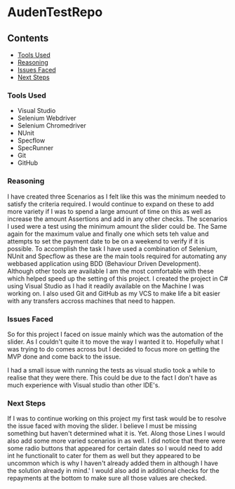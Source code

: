 # AudenTestRepo

## Contents
- [Tools Used](#Tools-Used)
- [Reasoning](#Reasoning)
- [Issues Faced](#Issues-Faced)
- [Next Steps](#Next-Steps)

### Tools Used

- Visual Studio
- Selenium Webdriver
- Selenium Chromedriver
- NUnit
- Specflow
- SpecRunner
- Git
- GitHub

### Reasoning

I have created three Scenarios as I felt like this was the minimum needed to satisfy the criteria required. I would continue to expand on these to add more variety if I was to spend a large amount of time on this as well as increase the amount Assertions and add in any other checks. The scenarios I used were a test using the minimum amount the slider could be. The Same again for the maximum value and finally one which sets teh value and attempts to set the payment date to be on a weekend to verify if it is possible.
To accomplish the task I have used a combination of Selenium, NUnit and Specflow as these are the main tools required for automating any webbased application using BDD (Behaviour Driven Development). Although other tools are available I am the most comfortable with these which helped speed up the setting of this project. I created the project in C# using Visual Studio as I had it readily available on the Machine I was working on. I also used Git and GitHub as my VCS to make life a bit easier with any transfers accross machines that need to happen.

### Issues Faced

So for this project I faced on issue mainly which was the automation of the slider. As I couldn't quite it to move the way I wanted it to. Hopefully what I was trying to do comes across but I decided to focus more on getting the MVP done and come back to the issue.

I had a small issue with running the tests as visual studio took a while to realise that they were there. This could be due to the fact I don't have as much experience with Visual studio than other IDE's.


### Next Steps

If I was to continue working on this project my first task would be to resolve the issue faced with moving the slider. I believe I must be missing something but haven't determined what it is. Yet. Along those Lines I would also add some more varied scenarios in as well. I did notice that there were some radio buttons that appeared for certain dates so I would need to add int he functionalit to cater for them as well but they appeared to be uncommon which is why I haven't already added them in although I have the solution already in mind.'
I would also add in additional checks for the repayments at the bottom to make sure all those values are checked.